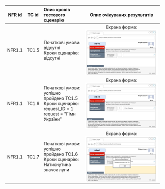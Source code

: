 |NFR id|TC id|Опис кроків тестового сценарію|Опис очікуваних результатів|
|:-----:|:-----:|:-----|:-----:|
|NFR1.1|TC1.5|Початкові умови: відсутні<br> Кроки сценарію: відсутні|Екрана форма:<br>![](https://github.com/oleksandrblazhko/ai202-matnenko/blob/ai202-matnenko-with_laboratory_work_8/2-SoftwareDesign/2.8-TestCases/NFR1.1/TC%201.5.jpg)|
|NFR1.1|TC1.6|Початкові умови: успішно пройдено TC1.5<br>  Кроки сценарію:<br> request_ID = 1<br> request = "Гімн України"|Екрана форма:<br>![](https://github.com/oleksandrblazhko/ai202-matnenko/blob/ai202-matnenko-with_laboratory_work_8/2-SoftwareDesign/2.8-TestCases/NFR1.1/TC%201.6.jpg)|
|NFR1.1|TC1.7|Початкові умови: успішно пройдено TC1.6<br> Кроки сценарію:<br> Натиснутина значок лупи|Екрана форма:<br>![](https://github.com/oleksandrblazhko/ai202-matnenko/blob/ai202-matnenko-with_laboratory_work_8/2-SoftwareDesign/2.8-TestCases/NFR1.1/TC%201.7.jpg)|
